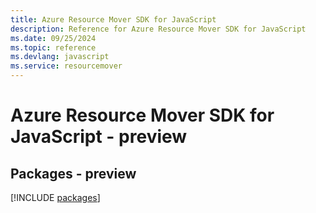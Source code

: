 ```yaml
---
title: Azure Resource Mover SDK for JavaScript
description: Reference for Azure Resource Mover SDK for JavaScript
ms.date: 09/25/2024
ms.topic: reference
ms.devlang: javascript
ms.service: resourcemover
---
```

# Azure Resource Mover SDK for JavaScript - preview
## Packages - preview
[!INCLUDE [packages](resource-mover-index.md)]